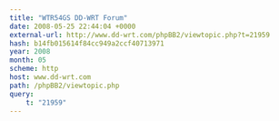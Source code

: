 ```yaml
---
title: "WTR54GS DD-WRT Forum"
date: 2008-05-25 22:44:04 +0000
external-url: http://www.dd-wrt.com/phpBB2/viewtopic.php?t=21959
hash: b14fb015614f84cc949a2ccf40713971
year: 2008
month: 05
scheme: http
host: www.dd-wrt.com
path: /phpBB2/viewtopic.php
query:
    t: "21959"
---
```



